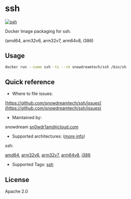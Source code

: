 # ssh

[![ssh](http://dockeri.co/image/snowdreamtech/ssh)](https://hub.docker.com/r/snowdreamtech/ssh)

Docker Image packaging for ssh.

(amd64, arm32v6, arm32v7, arm64v8, i386)

## Usage

```bash
docker run --name ssh -ti --rm snowdreamtech/ssh /bin/sh
```

## Quick reference

- Where to file issues:

[https://github.com/snowdreamtech/ssh/issues](https://github.com/snowdreamtech/ssh/issues)

- Maintained by:

snowdream <sn0wdr1am@icloud.com>

- Supported architectures: ([more info](https://github.com/docker-library/official-images#architectures-other-than-amd64))

ssh:

[amd64](https://cloud.docker.com/u/snowdreamtechamd64/repository/docker/snowdreamtechamd64/ssh), [arm32v6](https://cloud.docker.com/u/snowdreamtecharm32v6/repository/docker/snowdreamtecharm32v6/ssh), [arm32v7](https://cloud.docker.com/u/snowdreamtecharm32v7/repository/docker/snowdreamtecharm32v7/ssh), [arm64v8](https://cloud.docker.com/u/snowdreamtecharm64v8/repository/docker/snowdreamtecharm64v8/ssh), [i386](https://cloud.docker.com/u/snowdreamtechi386/repository/docker/snowdreamtechi386/ssh)

- Supported Tags:
  [ssh](https://cloud.docker.com/u/snowdreamtech/repository/docker/snowdreamtech/ssh/tags)

## License

Apache 2.0
